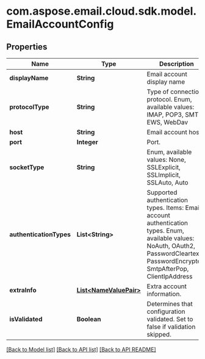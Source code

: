 
# com.aspose.email.cloud.sdk.model.EmailAccountConfig

## Properties
Name | Type | Description | Notes
------------ | ------------- | ------------- | -------------
**displayName** | **String** | Email account display name              |  [optional]
**protocolType** | **String** | Type of connection protocol. Enum, available values: IMAP, POP3, SMTP, EWS, WebDav | 
**host** | **String** | Email account host.              |  [optional]
**port** | **Integer** | Port.              |  [optional]
**socketType** | **String** | Enum, available values: None, SSLExplicit, SSLImplicit, SSLAuto, Auto | 
**authenticationTypes** | **List&lt;String&gt;** | Supported authentication types.              Items: Email account authentication types. Enum, available values: NoAuth, OAuth2, PasswordCleartext, PasswordEncrypted, SmtpAfterPop, ClientIpAddress |  [optional]
**extraInfo** | [**List&lt;NameValuePair&gt;**](NameValuePair.md) | Extra account information.              |  [optional]
**isValidated** | **Boolean** | Determines that configuration validated. Set to false if validation skipped.              | 


[[Back to Model list]](README.md#documentation-for-models) [[Back to API list]](README.md#documentation-for-api-endpoints) [[Back to API README]](README.md)

